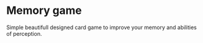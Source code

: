 # Memory game

Simple beautifull designed card game to improve your memory and abilities of perception.
